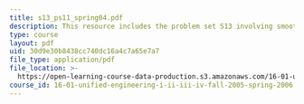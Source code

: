 ```yaml
---
title: s13_ps11_spring04.pdf
description: This resource includes the problem set S13 involving smoother function?.
type: course
layout: pdf
uid: 30d9e30b8438cc740dc16a4c7a65e7a7
file_type: application/pdf
file_location: >-
  https://open-learning-course-data-production.s3.amazonaws.com/16-01-unified-engineering-i-ii-iii-iv-fall-2005-spring-2006/30d9e30b8438cc740dc16a4c7a65e7a7_s13_ps11_spring04.pdf
course_id: 16-01-unified-engineering-i-ii-iii-iv-fall-2005-spring-2006
---
```

